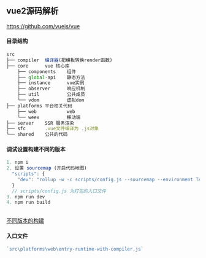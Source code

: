 ## vue2源码解析
https://github.com/vuejs/vue

#### 目录结构
```js
src
├── compiler  编译器(把模板转换render函数)
├── core      vue 核心库
    ├── components    组件
    ├── global-api    静态方法
    ├── instance      vue实例
    ├── observer      响应机制
    ├── util          公共成员
    └── vdom          虚拟dom
├── platforms 平台相关代码
    ├── web           web
    └── weex          移动端
├── server    SSR 服务渲染
├── sfc       .vue文件编译为 .js对象
└── shared    公共的代码
```

#### 调试设置构建不同的版本
```js
1. npm i 
2. 设置 sourcemap (开启代码地图)
  "scripts": {
    "dev": "rollup -w -c scripts/config.js --sourcemap --environment TARGET:web-full-dev",
  }
  // scripts/config.js 为打包的入口文件
3. npm run dev
4. npm run build
  
```
[不同版本的构建](https://cn.vuejs.org/v2/guide/installation.html#%E6%9C%AF%E8%AF%AD)

#### 入口文件
```js
`src\platforms\web\entry-runtime-with-compiler.js`

```



